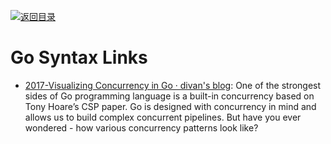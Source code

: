 [![返回目录](https://parg.co/UGo)](https://github.com/wxyyxc1992/Awesome-Links)

# Go Syntax Links

* [2017-Visualizing Concurrency in Go · divan's blog](http://divan.github.io/posts/go_concurrency_visualize/): One of the strongest sides of Go programming language is a built-in concurrency based on Tony Hoare’s CSP paper. Go is designed with concurrency in mind and allows us to build complex concurrent pipelines. But have you ever wondered - how various concurrency patterns look like?
